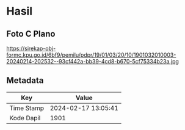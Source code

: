 # Hasil

## Foto C Plano

https://sirekap-obj-formc.kpu.go.id/6bf9/pemilu/pdpr/19/01/03/20/10/1901032010003-20240214-202532--93cf442a-bb39-4cd8-b670-5cf75334b23a.jpg


## Metadata

| Key        | Value               |
| ---------- | ------------------- |
| Time Stamp | 2024-02-17 13:05:41 |
| Kode Dapil | 1901                |



